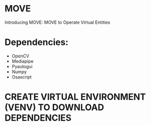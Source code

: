 # MOVE
Introducing MOVE: MOVE to Operate Virtual Entities

# Dependencies:
- OpenCV
- Mediapipe
- Pyautogui
- Numpy
- Osascript
# CREATE VIRTUAL ENVIRONMENT (VENV) TO DOWNLOAD DEPENDENCIES

